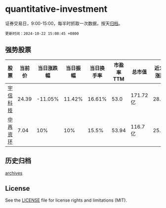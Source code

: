 # quantitative-investment

证券交易日，9:00-15:00，每半时抓取一次数据，按天[归档](archives)。

`更新时间：2024-10-22 15:08:45 +0800`

## 强势股票

|股票|当前价|当日涨跌幅|当日振幅|当日换手率|市盈率TTM|总市值|近10日涨跌幅|
|----|----|----|----|----|----|----|----|
|[宇信科技](https://xueqiu.com/S/SZ300674)|24.39|-11.05%|11.42%|16.61%|53.0|171.72亿|28.37%|
|[中再资环](https://xueqiu.com/S/SH600217)|7.04|10%|10%|15.5%|53.94|116.7亿|25.04%|

## 历史归档

[archives](archives)

## License

See the [LICENSE](LICENSE) file for license rights and limitations (MIT).